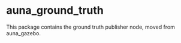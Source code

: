 # auna_ground_truth

This package contains the ground truth publisher node, moved from auna_gazebo.
